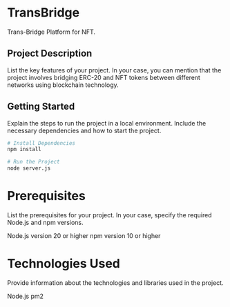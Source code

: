 # TransBridge

Trans-Bridge Platform for NFT.

## Project Description

List the key features of your project. In your case, you can mention that the project involves bridging ERC-20 and NFT tokens between different networks using blockchain technology.

## Getting Started

Explain the steps to run the project in a local environment. Include the necessary dependencies and how to start the project.

```bash
# Install Dependencies
npm install

# Run the Project
node server.js
```

# Prerequisites
List the prerequisites for your project. In your case, specify the required Node.js and npm versions.

Node.js version 20  or higher
npm version 10 or higher

# Technologies Used
Provide information about the technologies and libraries used in the project.

Node.js
pm2
